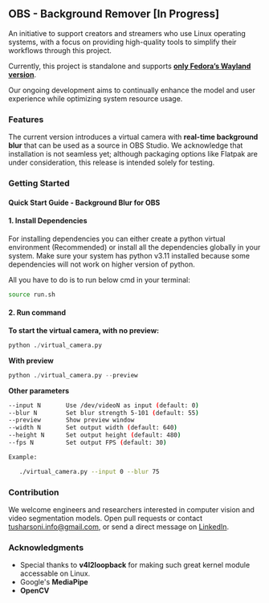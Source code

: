 ## OBS - Background Remover [In Progress]

An initiative to support creators and streamers who use Linux operating systems, with a focus on providing high-quality tools to simplify their workflows through this project.

Currently, this project is standalone and supports <u>**only Fedora’s Wayland version**</u>.

Our ongoing development aims to continually enhance the model and user experience while optimizing system resource usage.
​
### Features

The current version introduces a virtual camera with **real-time background blur** that can be used as a source in OBS Studio. We acknowledge that installation is not seamless yet; although packaging options like Flatpak are under consideration, this release is intended solely for testing.

### Getting Started

#### Quick Start Guide - Background Blur for OBS

#### 1. Install Dependencies

For installing dependencies you can either create a python virtual environment (Recommended) or install all the dependencies globally in your system. Make sure your system has python v3.11 installed because some dependencies will not work on higher version of python.

All you have to do is to run below cmd in your terminal:

```bash
source run.sh
```

#### 2. Run command

**To start the virtual camera, with no preview:**

```python
python ./virtual_camera.py
```

**With preview**

```python
python ./virtual_camera.py --preview
```

**Other parameters**

```bash
--input N       Use /dev/videoN as input (default: 0)
--blur N        Set blur strength 5-101 (default: 55)
--preview       Show preview window
--width N       Set output width (default: 640)
--height N      Set output height (default: 480)
--fps N         Set output FPS (default: 30)

Example:

   ./virtual_camera.py --input 0 --blur 75
```

### Contribution

We welcome engineers and researchers interested in computer vision and video segmentation models. Open pull requests or contact tusharsoni.info@gmail.com, or send a direct message on [LinkedIn](https://www.linkedin.com/in/imtsr/).

### Acknowledgments

- Special thanks to **v4l2loopback** for making such great kernel module accessable on Linux.
- Google's **MediaPipe**
- **OpenCV**
